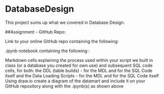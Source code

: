 # DatabaseDesign
This project sums up what we covered in Database Design.

##Assignment - GitHub Repo:

Link to your online GitHub repo containing the following:

.ipynb notebook containing the following :

Markdown cells explaining the process used within your script we built in class (or a database you created for own use) and subsequent SQL code cells, for both: 
the DDL (table builds) -  for the MDL and  for the SQL Code itself
and the Data Loading Scripts -  for the MDL and for the SQL Code itself
Using draw.io create a diagram of the datamart and include it on your GitHub repository along with the .ipynb(s) as shown above
